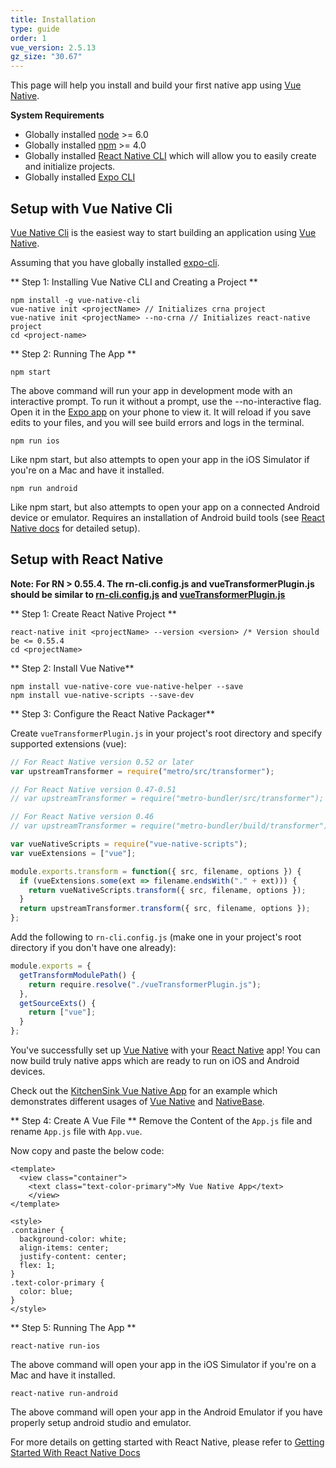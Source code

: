 ```yaml
---
title: Installation
type: guide
order: 1
vue_version: 2.5.13
gz_size: "30.67"
---
```


This page will help you install and build your first native app using [Vue Native](https://vue-native.io/).

**System Requirements**
* Globally installed [node](https://nodejs.org/en/) >= 6.0
* Globally installed [npm](https://www.npmjs.com/) >= 4.0
* Globally installed [React Native CLI](https://facebook.github.io/react-native/docs/getting-started.html) which will allow you to easily create and initialize projects.
* Globally installed [Expo CLI](https://docs.expo.io/versions/latest/workflow/expo-cli/)

## Setup with Vue Native Cli

[Vue Native Cli](https://github.com/GeekyAnts/vue-native-cli) is the easiest way to start building an application using [Vue Native](https://vue-native.io/).

Assuming that you have globally installed [expo-cli](https://docs.expo.io/versions/latest/workflow/expo-cli/).

** Step 1: Installing Vue Native CLI and Creating a Project **

```
npm install -g vue-native-cli
vue-native init <projectName> // Initializes crna project
vue-native init <projectName> --no-crna // Initializes react-native project
cd <project-name>
```

** Step 2: Running The App **

```
npm start
```
The above command will run your app in development mode with an interactive prompt. To run it without a prompt, use the --no-interactive flag.
Open it in the [Expo app](https://expo.io/) on your phone to view it. It will reload if you save edits to your files, and you will see build errors and logs in the terminal.

```
npm run ios
```

Like npm start, but also attempts to open your app in the iOS Simulator if you're on a Mac and have it installed.

```
npm run android
```

Like npm start, but also attempts to open your app on a connected Android device or emulator. 
Requires an installation of Android build tools (see [React Native docs](https://facebook.github.io/react-native/docs/getting-started.html) for detailed setup).


## Setup with React Native

 **Note: For RN > 0.55.4. The rn-cli.config.js and vueTransformerPlugin.js should be similar to [rn-cli.config.js](https://github.com/GeekyAnts/vue-native-starter-app/blob/feat/RN58/rn-cli.config.js) and [vueTransformerPlugin.js](https://github.com/GeekyAnts/vue-native-starter-app/blob/feat/RN58/vueTransformerPlugin.js)**


** Step 1: Create React Native Project **

```
react-native init <projectName> --version <version> /* Version should be <= 0.55.4
cd <projectName>
```

** Step 2: Install Vue Native**

```
npm install vue-native-core vue-native-helper --save
npm install vue-native-scripts --save-dev
```

** Step 3: Configure the React Native Packager**

Create `vueTransformerPlugin.js` in your project's root directory and specify supported extensions (vue):

```js
// For React Native version 0.52 or later
var upstreamTransformer = require("metro/src/transformer");

// For React Native version 0.47-0.51
// var upstreamTransformer = require("metro-bundler/src/transformer");

// For React Native version 0.46
// var upstreamTransformer = require("metro-bundler/build/transformer");

var vueNativeScripts = require("vue-native-scripts");
var vueExtensions = ["vue"];

module.exports.transform = function({ src, filename, options }) {
  if (vueExtensions.some(ext => filename.endsWith("." + ext))) {
    return vueNativeScripts.transform({ src, filename, options });
  }
  return upstreamTransformer.transform({ src, filename, options });
};
```

Add the following to `rn-cli.config.js` (make one in your project's root directory if you don't have one already):

```js
module.exports = {
  getTransformModulePath() {
    return require.resolve("./vueTransformerPlugin.js");
  },
  getSourceExts() {
    return ["vue"];
  }
};
```

You've successfully set up [Vue Native](https://vue-native.io/) with your [React Native](https://facebook.github.io/react-native/) app! 
You can now build truly native apps which are ready to run on iOS and Android devices.

Check out the [KitchenSink Vue Native App](https://github.com/GeekyAnts/KitchenSink-Vue-Native) for an example which demonstrates different usages of [Vue Native](https://vue-native.io/) and [NativeBase](https://nativebase.io).

** Step 4: Create A Vue File **
Remove the Content of the `App.js` file and rename `App.js` file with `App.vue`.

Now copy and paste the below code:

```
<template>
  <view class="container">
    <text class="text-color-primary">My Vue Native App</text>
    </view>
</template>

<style>
.container {
  background-color: white;
  align-items: center;
  justify-content: center;
  flex: 1;
}
.text-color-primary {
  color: blue;
}
</style>

```

** Step 5: Running The App **

```
react-native run-ios
```

 The above command will open your app in the iOS Simulator if you're on a Mac and have it installed.

```
react-native run-android
```

 The above command will open your app in the Android Emulator if you have properly setup android studio and emulator.


For more details on getting started with React Native, please refer to [Getting Started With React Native Docs](https://facebook.github.io/react-native/docs/getting-started.html)  